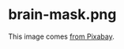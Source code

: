 # brain-mask.png

This image comes [from Pixabay](https://pixabay.com/vectors/brain-human-anatomy-white-profile-295287/).
